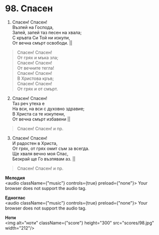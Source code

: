 # 98. Спасен

1. Спасен! Спасен!  
Възпей на Господа,  
Запей, запей таз песен на хвала;  
С кръвта Си Той ни изкупи,  
От вечна смърт освободи. ||  

> Спасен! Спасен!  
> От грях и мъка зла;  
> Спасен! Спасен!  
> От вечните тегла!  
> Спасен! Спасен!  
> В Христова кръв;  
> Спасен! Спасен!  
> От грях и от смърт.  

2. Спасен! Спасен!  
Таз реч утеха е  
На вси, на вси с духовно здравие;  
В Христа са те изкупени,  
От вечна смърт избавени ||  

> Спасен! Спасен! и пр.  

3. Спасен! Спасен!  
И радостен в Христа,  
От грях, от грях омит съм за всегда.  
Ще хваля вечно моя Спас,  
Безкрай ще Го възпявам аз. ||  

> Спасен! Спасен! и пр.

**Мелодия**  
<audio className={"music"} controls={true} preload={"none"}>
    <source src="mp3/98.mp3" type="audio/mpeg"/>
    Your browser does not support the audio tag.
</audio>

**Едноглас**  
<audio className={"music"} controls={true} preload={"none"}>
    <source src="transp/98.mp3" type="audio/mpeg"/>
    Your browser does not support the audio tag.
</audio>

**Ноти**  
<img alt="ноти" className={"score"} height="300" src="scores/98.jpg" width="212"/>

